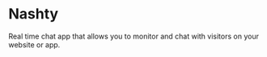 # Nashty
Real time chat app that allows you to monitor and chat with visitors on your website or app.
